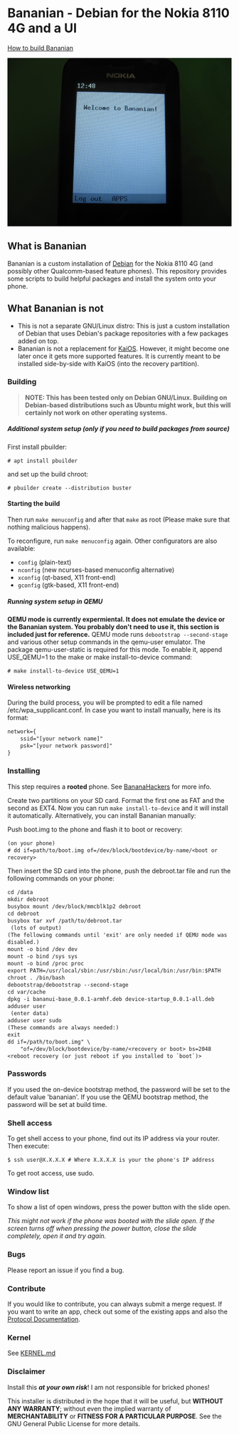 # Bananian - Debian for the Nokia 8110 4G and a UI

[How to build Bananian](#building)

![Screenshot](screenshot.jpg)

## What is Bananian
Bananian is a custom installation of [Debian](https://debian.org) for the
Nokia 8110 4G (and possibly other Qualcomm-based feature phones).
This repository provides some scripts to build helpful packages and install the
system onto your phone.

## What Bananian is not

 - This is not a separate GNU/Linux distro: This is just a custom installation
   of Debian that uses Debian's package repositories with a few packages added
   on top.
 - Bananian is not a replacement for [KaiOS](https://kaiostech.com). However, it
   might become one later once it gets more supported features. It is currently
   meant to be installed side-by-side with KaiOS (into the recovery partition).

### Building
> **NOTE: This has been tested only on Debian GNU/Linux. Building on
> Debian-based
> distributions such as Ubuntu might work, but this will certainly not work on
> other operating systems.**

##### Additional system setup (only if you need to build packages from source)

First install pbuilder:
```
# apt install pbuilder
```

and set up the build chroot:
```
# pbuilder create --distribution buster
```

#### Starting the build

Then run `make menuconfig` and after that `make` as root
(Please make sure that nothing malicious happens).

To reconfigure, run `make menuconfig` again.
Other configurators are also available:
 - `config` (plain-text)
 - `nconfig` (new ncurses-based menuconfig alternative)
 - `xconfig` (qt-based, X11 front-end)
 - `gconfig` (gtk-based, X11 front-end)

##### Running system setup in QEMU
**QEMU mode is currently expermiental. It does not emulate the device or the
Bananian system. You probably don't need to use it, this section is included
just for reference.**
QEMU mode runs `debootstrap --second-stage` and various other setup commands in
the qemu-user emulator. The package qemu-user-static is required for this mode.
To enable it, append USE\_QEMU=1 to the make or make install-to-device command:

```
# make install-to-device USE_QEMU=1
```

#### Wireless networking
During the build process, you will be prompted to edit a file named
/etc/wpa\_supplicant.conf. In case you want to install manually, here is its
format:

```
network={
	ssid="[your network name]"
	psk="[your network password]"
}
```

### Installing
This step requires a **rooted** phone. See
[BananaHackers](https://sites.google.com/view/bananahackers/root) for more info.

Create two partitions on your SD card. Format the first one as FAT and the
second as EXT4.
Now you can run `make install-to-device` and it will install it automatically.
Alternatively, you can install Bananian manually:

Push boot.img to the phone and flash it to boot or recovery:

    (on your phone)
    # dd if=path/to/boot.img of=/dev/block/bootdevice/by-name/<boot or recovery>

Then insert the SD card into the phone, push the debroot.tar file and run the
following commands on your phone:

    cd /data
    mkdir debroot
    busybox mount /dev/block/mmcblk1p2 debroot
    cd debroot
    busybox tar xvf /path/to/debroot.tar
     (lots of output)
    (The following commands until 'exit' are only needed if QEMU mode was
    disabled.)
    mount -o bind /dev dev
    mount -o bind /sys sys
    mount -o bind /proc proc
    export PATH=/usr/local/sbin:/usr/sbin:/usr/local/bin:/usr/bin:$PATH
    chroot . /bin/bash
    debootstrap/debootstrap --second-stage
    cd var/cache
    dpkg -i bananui-base_0.0.1-armhf.deb device-startup_0.0.1-all.deb
    adduser user
     (enter data)
    adduser user sudo
    (These commands are always needed:)
    exit
    dd if=/path/to/boot.img" \
		"of=/dev/block/bootdevice/by-name/<recovery or boot> bs=2048
    <reboot recovery (or just reboot if you installed to `boot`)>

### Passwords

If you used the on-device bootstrap method, the password will be set to
the default value 'bananian'.
If you use the QEMU bootstrap method, the password will be set at build time.

### Shell access
To get shell access to your phone, find out its IP address via your router.
Then execute:

```
$ ssh user@X.X.X.X # Where X.X.X.X is your the phone's IP address
```

To get root access, use sudo.

### Window list
To show a list of open windows, press the power button with the slide open.

*This might not work if the phone was booted with the slide open. If the screen
turns off when pressing the power button, close the slide completely, open it
and try again.*

### Bugs
Please report an issue if you find a bug.

### Contribute
If you would like to contribute, you can always submit a merge request.
If you want to write an app, check out some of the existing apps and also the
[Protocol Documentation](https://affenull2345.gitlab.io/bananian/Bananui-Protocol.html).
### Kernel
See [KERNEL.md](KERNEL.md)

### Disclaimer
Install this ***at your own risk***! I am not responsible for bricked phones!

This installer is distributed in the hope that it will be useful,
but **WITHOUT ANY WARRANTY**; without even the implied warranty of
**MERCHANTABILITY** or **FITNESS FOR A PARTICULAR PURPOSE**.  See the
GNU General Public License for more details.
